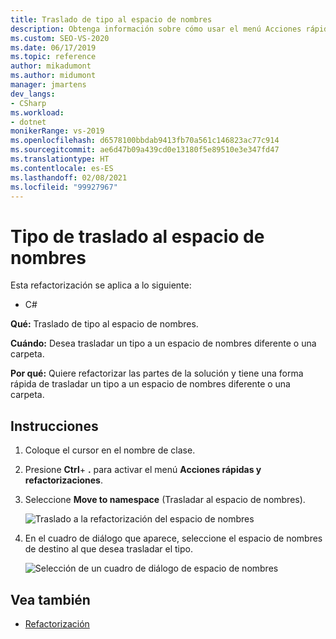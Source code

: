 ```yaml
---
title: Traslado de tipo al espacio de nombres
description: Obtenga información sobre cómo usar el menú Acciones rápidas y refactorizaciones para mover un tipo a otro espacio de nombres u otra carpeta.
ms.custom: SEO-VS-2020
ms.date: 06/17/2019
ms.topic: reference
author: mikadumont
ms.author: midumont
manager: jmartens
dev_langs:
- CSharp
ms.workload:
- dotnet
monikerRange: vs-2019
ms.openlocfilehash: d6578100bbdab9413fb70a561c146823ac77c914
ms.sourcegitcommit: ae6d47b09a439cd0e13180f5e89510e3e347fd47
ms.translationtype: HT
ms.contentlocale: es-ES
ms.lasthandoff: 02/08/2021
ms.locfileid: "99927967"
---
```

# <a name="move-type-to-namespace"></a>Tipo de traslado al espacio de nombres

Esta refactorización se aplica a lo siguiente:

- C#

**Qué:** Traslado de tipo al espacio de nombres.

**Cuándo:** Desea trasladar un tipo a un espacio de nombres diferente o una carpeta. 

**Por qué:** Quiere refactorizar las partes de la solución y tiene una forma rápida de trasladar un tipo a un espacio de nombres diferente o una carpeta. 

## <a name="how-to"></a>Instrucciones

1. Coloque el cursor en el nombre de clase.
2. Presione **Ctrl**+ **.** para activar el menú **Acciones rápidas y refactorizaciones**.
3. Seleccione **Move to namespace** (Trasladar al espacio de nombres).

   ![Traslado a la refactorización del espacio de nombres](media/move-to-namespace.png)

4. En el cuadro de diálogo que aparece, seleccione el espacio de nombres de destino al que desea trasladar el tipo. 

   ![Selección de un cuadro de diálogo de espacio de nombres](media/select-target-namespace.png)

## <a name="see-also"></a>Vea también

- [Refactorización](../refactoring-in-visual-studio.md)
